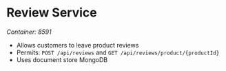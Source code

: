 # Review Service
*Container: 8591*

- Allows customers to leave product reviews
- Permits: `POST /api/reviews` and `GET /api/reviews/product/{productId}`
- Uses document store MongoDB 

